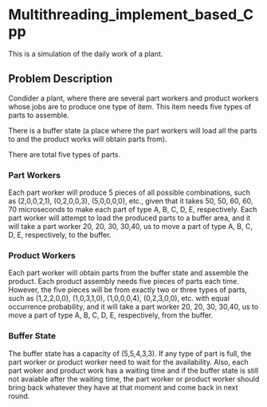 # Multithreading_implement_based_Cpp

This is a simulation of the daily work of a plant.

## Problem Description

Condider a plant, where there are several part workers and product workers whose jobs are to produce one type of item. This item needs five types of parts to assemble.

There is a buffer state (a place where the part workers will load all the parts to and the product works will obtain parts from).

There are total five types of parts.

### Part Workers

Each part worker will produce 5 pieces of all possible combinations, such as (2,0,0,2,1), (0,2,0,0,3), (5,0,0,0,0), etc., given that it takes 50, 50, 60, 60, 70 microseconds to make each part of type A, B, C, D, E, respectively. Each part worker will attempt to load the produced parts to a buffer area, and it will take a part worker 20, 20, 30, 30,40, us to move a part of type A, B, C, D, E, respectively, to the buffer.

### Product Workers

Each part worker will obtain parts from the buffer state and assemble the product. Each product assembly needs five pieces of parts each time. However, the five pieces will be from exactly two or three types of parts, such as (1,2,2,0,0), (1,0,3,1,0), (1,0,0,0,4), (0,2,3,0,0), etc. with equal occurrence probability, and it will take a part worker 20, 20, 30, 30,40, us to move a part of type A, B, C, D, E, respectively, from the buffer.

### Buffer State

The buffer state has a capacity of (5,5,4,3,3). If any type of part is full, the part worker or product worker need to wait for the availability. Also, each part woker and product work has a waiting time and if the buffer state is still not avaiable after the waiting time, the part worker or product worker should bring back whatever they have at that moment and come back in next round.